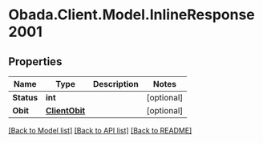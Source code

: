 
# Obada.Client.Model.InlineResponse2001

## Properties

Name | Type | Description | Notes
------------ | ------------- | ------------- | -------------
**Status** | **int** |  | [optional] 
**Obit** | [**ClientObit**](ClientObit.md) |  | [optional] 

[[Back to Model list]](../README.md#documentation-for-models)
[[Back to API list]](../README.md#documentation-for-api-endpoints)
[[Back to README]](../README.md)

